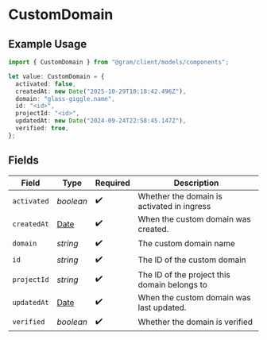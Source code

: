 # CustomDomain

## Example Usage

```typescript
import { CustomDomain } from "@gram/client/models/components";

let value: CustomDomain = {
  activated: false,
  createdAt: new Date("2025-10-29T10:18:42.496Z"),
  domain: "glass-giggle.name",
  id: "<id>",
  projectId: "<id>",
  updatedAt: new Date("2024-09-24T22:58:45.147Z"),
  verified: true,
};
```

## Fields

| Field                                                                                         | Type                                                                                          | Required                                                                                      | Description                                                                                   |
| --------------------------------------------------------------------------------------------- | --------------------------------------------------------------------------------------------- | --------------------------------------------------------------------------------------------- | --------------------------------------------------------------------------------------------- |
| `activated`                                                                                   | *boolean*                                                                                     | :heavy_check_mark:                                                                            | Whether the domain is activated in ingress                                                    |
| `createdAt`                                                                                   | [Date](https://developer.mozilla.org/en-US/docs/Web/JavaScript/Reference/Global_Objects/Date) | :heavy_check_mark:                                                                            | When the custom domain was created.                                                           |
| `domain`                                                                                      | *string*                                                                                      | :heavy_check_mark:                                                                            | The custom domain name                                                                        |
| `id`                                                                                          | *string*                                                                                      | :heavy_check_mark:                                                                            | The ID of the custom domain                                                                   |
| `projectId`                                                                                   | *string*                                                                                      | :heavy_check_mark:                                                                            | The ID of the project this domain belongs to                                                  |
| `updatedAt`                                                                                   | [Date](https://developer.mozilla.org/en-US/docs/Web/JavaScript/Reference/Global_Objects/Date) | :heavy_check_mark:                                                                            | When the custom domain was last updated.                                                      |
| `verified`                                                                                    | *boolean*                                                                                     | :heavy_check_mark:                                                                            | Whether the domain is verified                                                                |